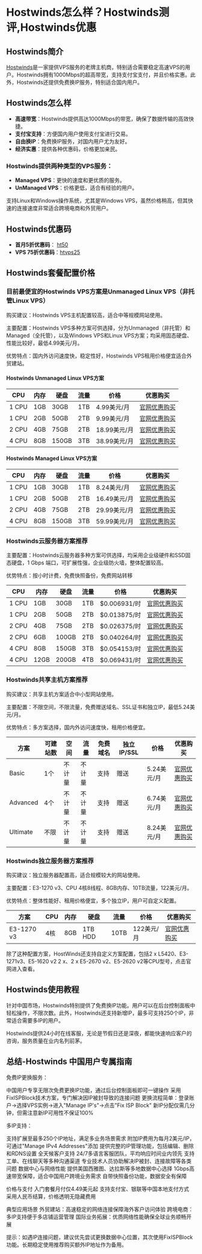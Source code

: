 # Hostwinds怎么样？Hostwinds测评,Hostwinds优惠

## Hostwinds简介

[Hostwinds](https://www.hostwinds.com/7302.html)是一家提供VPS服务的老牌主机商，特别适合需要稳定高速VPS的用户。Hostwinds拥有1000Mbps的超高带宽，支持支付宝支付，并且价格实惠。此外，Hostwinds还提供免费换IP服务，特别适合国内用户。

## Hostwinds怎么样

- **高速带宽**：Hostwinds提供高达1000Mbps的带宽，确保了数据传输的高效快捷。
- **支付宝支持**：方便国内用户使用支付宝进行交易。
- **自由换IP**：免费换IP服务，对国内用户尤为友好。
- **经济实惠**：提供各种优惠码，价格更加亲民。

### Hostwinds提供两种类型的VPS服务：

- **Managed VPS**：更快的速度和更优质的服务。
- **UnManaged VPS**：价格更低，适合有经验的用户。

支持Linux和Windows操作系统，尤其是Windows VPS，虽然价格稍高，但其快速的连接速度非常适合跨境电商和外贸用户。


## Hostwinds优惠码

- **首月5折优惠码**： [ht50](https://www.hostwinds.com/7302.html)
- **VPS 75折优惠码**：[htvps25](https://www.hostwinds.com/7302.html)

## Hostwinds套餐配置价格

### 目前最便宜的Hostwinds VPS方案是Unmanaged Linux VPS（非托管Linux VPS）

购买建议：Hostwinds VPS主机配置较高，适合中等规模网站使用。

主要配置：Hostwinds VPS多种方案可供选择，分为Unmanaged（非托管）和Managed（全托管），以及Windows VPS和Linux VPS方案；均采用固态硬盘、性能比较好，最低4.99美元/月。

优势特点：国内外访问速度快，稳定性好，Hostwinds VPS租用价格便宜适合外贸建站。

#### Hostwinds Unmanaged Linux VPS方案

| CPU | 内存 | 硬盘  | 流量 | 价格        | 优惠购买    |
|-----|------|-------|------|-------------|-------------|
| 1 CPU | 1GB  | 30GB  | 1TB  | 4.99美元/月 | [官网优惠购买](https://www.hostwinds.com/7302.html) |
| 1 CPU | 2GB  | 50GB  | 2TB  | 9.99美元/月 | [官网优惠购买](https://www.hostwinds.com/7302.html) |
| 2 CPU | 4GB  | 75GB  | 2TB  | 18.99美元/月| [官网优惠购买](https://www.hostwinds.com/7302.html) |
| 4 CPU | 8GB  | 150GB | 3TB  | 38.99美元/月| [官网优惠购买](https://www.hostwinds.com/7302.html) |

#### Hostwinds Managed Linux VPS方案

| CPU | 内存 | 硬盘  | 流量 | 价格        | 优惠购买    |
|-----|------|-------|------|-------------|-------------|
| 1 CPU | 1GB  | 30GB  | 1TB  | 8.24美元/月 | [官网优惠购买](https://www.hostwinds.com/7302.html) |
| 1 CPU | 2GB  | 50GB  | 2TB  | 16.49美元/月| [官网优惠购买](https://www.hostwinds.com/7302.html) |
| 2 CPU | 4GB  | 75GB  | 2TB  | 29.99美元/月| [官网优惠购买](https://www.hostwinds.com/7302.html) |
| 4 CPU | 8GB  | 150GB | 3TB  | 59.99美元/月| [官网优惠购买](https://www.hostwinds.com/7302.html) |

### Hostwinds云服务器方案推荐

主要配置：Hostwinds云服务器多种方案可供选择，均采用企业级硬件和SSD固态硬盘，1 Gbps 端口，可扩展性强，企业级防火墙，整体配置较高。

优势特点：按小时计费，免费快照备份，免费网站转移

| CPU | 内存 | 硬盘  | 流量 | 价格            | 优惠购买    |
|-----|------|-------|------|-----------------|-------------|
| 1 CPU | 1GB  | 30GB  | 1TB  | $0.006931/时     | [官网优惠购买](https://www.hostwinds.com/7302.html) |
| 1 CPU | 2GB  | 50GB  | 2TB  | $0.013875/时     | [官网优惠购买](https://www.hostwinds.com/7302.html) |
| 2 CPU | 4GB  | 75GB  | 2TB  | $0.026375/时     | [官网优惠购买](https://www.hostwinds.com/7302.html) |
| 2 CPU | 6GB  | 100GB | 2TB  | $0.040264/时     | [官网优惠购买](https://www.hostwinds.com/7302.html) |
| 4 CPU | 8GB  | 150GB | 3TB  | $0.054153/时     | [官网优惠购买](https://www.hostwinds.com/7302.html) |
| 4 CPU | 12GB | 200GB | 4TB  | $0.069431/时     | [官网优惠购买](https://www.hostwinds.com/7302.html) |

### Hostwinds共享主机方案推荐

购买建议：共享主机方案适合中小型网站使用。

主要配置：不限空间，不限流量，免费赠送域名、SSL证书和独立IP，最低5.24美元/月。

优势特点：多方案选择，国内外访问速度快，租用价格便宜。

| 方案      | 可建站数 | 空间   | 流量   | 免费域名 | 独立IP/SSL | 价格       | 优惠购买    |
|-----------|----------|--------|--------|---------|------------|------------|-------------|
| Basic     | 1个      | 不计量 | 不计量 | 支持    | 赠送       | 5.24美元/月 | [官网优惠购买](https://www.hostwinds.com/7302.html) |
| Advanced  | 4个      | 不计量 | 不计量 | 支持    | 赠送       | 6.74美元/月 | [官网优惠购买](https://www.hostwinds.com/7302.html) |
| Ultimate  | 不限     | 不计量 | 不计量 | 支持    | 赠送       | 8.24美元/月 | [官网优惠购买](https://www.hostwinds.com/7302.html) |

### Hostwinds独立服务器方案推荐

购买建议：独立服务器配置高，适合规模较大的网站使用。

主要配置：E3-1270 v3、CPU 4核8线程、8GB内存、10TB流量，122美元/月。

优势特点：整体性能好、租用价格便宜，多个独立IP，用户可自定义配置。

| 方案 | CPU       | 内存 | 硬盘  | 流量  | 价格        | 优惠购买    |
|------|-----------|------|-------|-------|-------------|-------------|
| E3-1270 v3 | 4核      | 8GB  | 1TB HDD | 10TB | 122美元/月   | [官网优惠购买](https://www.hostwinds.com/7302.html) |

除了这种配置方案，HostWinds还支持自定义方案配置，包括2 x L5420、E3-1271v3、E5-1620 v2 2 x、2 x E5-2670 v2、E5-2620 v2等CPU型号，点击官网进入查看。



## Hostwinds使用教程

针对中国市场，Hostwinds特别提供了免费换IP功能。用户可以在后台控制面板中轻松操作，不限次数。此外，Hostwinds还支持新增IP，最多可支持250个IP，非常适合需要多IP的用户。

Hostwinds提供24小时在线客服，无论是节假日还是深夜，都能快速响应客户的咨询，服务质量在业内名列前茅。

## 总结-Hostwinds 中国用户专属指南

免费IP更换服务：

中国用户专享无限次免费更换IP功能，通过后台控制面板即可一键操作
采用FixISPBlock技术方案，专门解决因IP被封导致的连接问题
更换流程简单：登录账户→选择VPS实例→进入"Manage IP's"→点击"Fix ISP Block"
新IP分配仅需几分钟，但需注意新IP可用性不保证100%

多IP支持：

支持扩展至最多250个IP地址，满足多业务场景需求
附加IP费用为每月2美元/IP，可通过"Manage IPv4 Addresses"添加
提供完整的IP管理功能，包括编辑、删除和RDNS设置
全天候客户支持
24/7多语言客服团队，平均响应时间业内领先
支持工单、在线聊天等多种沟通渠道
专业技术人员协助解决IP被封、连接故障等各类问题
数据中心与网络性能
提供美国西雅图、达拉斯等多地数据中心选择
1Gbps高速带宽保障，适合中国用户跨境业务需求
自带快照备份功能，数据安全有保障

价格与支付
入门套餐月付仅4.49美元起
支持支付宝、银联等中国本地支付方式
采用人民币结算，价格透明无隐藏费用

典型应用场景
外贸建站：高速稳定的网络连接保障海外客户访问体验
跨境电商：多IP支持便于多店铺运营管理
国际业务拓展：优质网络性能确保全球业务顺畅开展

提示：如遇IP连接问题，建议优先尝试更换数据中心位置，其次使用FixISPBlock功能。长期稳定使用推荐购买额外IP地址作为备用。
